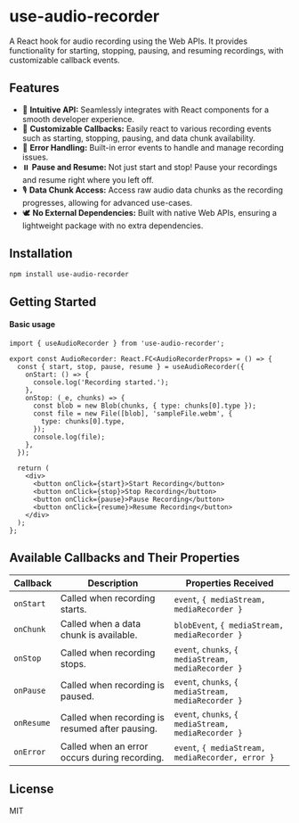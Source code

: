 # use-audio-recorder
A React hook for audio recording using the Web APIs. 
It provides functionality for starting, stopping, pausing, and resuming recordings, with customizable callback events.

## Features

- 🧠 **Intuitive API:** Seamlessly integrates with React components for a smooth developer experience.
- 🎣 **Customizable Callbacks:** Easily react to various recording events such as starting, stopping, pausing, and data chunk availability.
- 🚫 **Error Handling:** Built-in error events to handle and manage recording issues.
- ⏸️ **Pause and Resume:** Not just start and stop! Pause your recordings and resume right where you left off.
- 🎙️ **Data Chunk Access:** Access raw audio data chunks as the recording progresses, allowing for advanced use-cases.
- 🕊️ **No External Dependencies:** Built with native Web APIs, ensuring a lightweight package with no extra dependencies.

## Installation

```bash
npm install use-audio-recorder
```

## Getting Started

#### Basic usage

```tsx
import { useAudioRecorder } from 'use-audio-recorder';

export const AudioRecorder: React.FC<AudioRecorderProps> = () => {
  const { start, stop, pause, resume } = useAudioRecorder({
    onStart: () => {
      console.log('Recording started.');
    },
    onStop: (_e, chunks) => {
      const blob = new Blob(chunks, { type: chunks[0].type });
      const file = new File([blob], 'sampleFile.webm', {
        type: chunks[0].type,
      });
      console.log(file);
    },
  });

  return (
    <div>
      <button onClick={start}>Start Recording</button>
      <button onClick={stop}>Stop Recording</button>
      <button onClick={pause}>Pause Recording</button>
      <button onClick={resume}>Resume Recording</button>
    </div>
  );
};
```

## Available Callbacks and Their Properties


| Callback       | Description                                     | Properties Received                                      |
|----------------|-------------------------------------------------|---------------------------------------------------------|
| `onStart`      | Called when recording starts.                   | `event`, `{ mediaStream, mediaRecorder }`     |
| `onChunk`      | Called when a data chunk is available.          | `blobEvent`, `{ mediaStream, mediaRecorder }`           |
| `onStop`       | Called when recording stops.                    | `event`, `chunks`, `{ mediaStream, mediaRecorder }`     |
| `onPause`      | Called when recording is paused.                | `event`, `chunks`, `{ mediaStream, mediaRecorder }`     |
| `onResume`     | Called when recording is resumed after pausing. | `event`, `chunks`, `{ mediaStream, mediaRecorder }`     |
| `onError`      | Called when an error occurs during recording.  | `event`, `{ mediaStream, mediaRecorder, error }`        |


## License
MIT